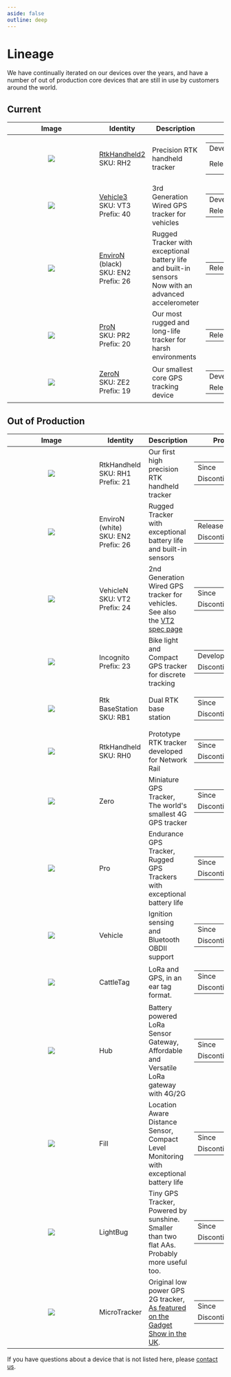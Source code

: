 ```yaml
---
aside: false
outline: deep
---
```

# Lineage

We have continually iterated on our devices over the years, and have a number of out of production core devices that are still in use by customers around the world.

## Current

| Image | Identity | Description | Production |
|-------|---------|------------------|------------|
| <div align="center" style="padding: 20px; width: 150px; margin: auto;">![](https://upload.r2.lb.chasm.cloud/2025/10/product-front/LB-DEV-RH2.png)</div> | [RtkHandheld2](/devices/rtk/)<br>SKU: RH2 | Precision RTK handheld tracker | <table><tbody><tr><td>Development</td><td>2024</td></tr><tr><td>Release</td><td>Pre Production</td></tr></tbody></table> |
| <div align="center" style="padding: 20px; width: 150px; margin: auto;">![](https://upload.r2.lb.chasm.cloud/2025/10/product-front/LB-DEV-VT3.png)</div> | [Vehicle3](/devices/vehicle/)<br>SKU: VT3<br>Prefix: 40 | 3rd Generation Wired GPS tracker for vehicles	 | <table><tbody><tr><td>Development</td><td>2023</td></tr><tr><td>Release</td><td>2024</td></tr></tbody></table> |
| <div align="center" style="padding: 20px; width: 150px; margin: auto;">![](https://upload.wikimedia.org/wikipedia/commons/thumb/3/3f/Placeholder_view_vector.svg/681px-Placeholder_view_vector.svg.png)</div> | [EnviroN](/devices/enviro/) (black)<br>SKU: EN2<br>Prefix: 26 | Rugged Tracker with exceptional battery life and built-in sensors<br>Now with an advanced accelerometer | <table><tbody><tr><td>Release</td><td>2021</td></tr></tbody></table> |
| <div align="center" style="padding: 20px;">![](https://docs.lightbug.io/static/2025/history_rthub_front_long_battery_gps_tracker.png)</div> | [ProN](/devices/pro/)<br>SKU: PR2<br>Prefix: 20 | Our most rugged and long-life tracker for harsh environments  | <table><tbody><tr><td>Release</td><td>2020</td></tr></tbody></table> |
| <div align="center" style="padding: 20px;">![](https://docs.lightbug.io/static/2025/history_lightbug_front_small_gps_tracker_2.png)</div> | [ZeroN](/devices/zero/)<br>SKU: ZE2<br>Prefix: 19 | Our smallest core GPS tracking device | <table><tbody><tr><td>Development</td><td>2020</td></tr><tr><td>Release</td><td>2020</td></tr></tbody></table> |

## Out of Production

| Image | Identity | Description | Production |
|-------|---------|------------------|------------|
| <div align="center" style="padding: 20px; width: 150px; margin: auto;">![](https://upload.wikimedia.org/wikipedia/commons/thumb/3/3f/Placeholder_view_vector.svg/681px-Placeholder_view_vector.svg.png)</div> | RtkHandheld<br>SKU: RH1<br>Prefix: 21 | Our first high precision RTK handheld tracker | <table><tbody><tr><td>Since</td><td>2021</td></tr><tr><td>Discontinued</td><td>2025</td></tr></tbody></table> |
| <div align="center" style="padding: 20px; width: 150px; margin: auto;">![](https://upload.r2.lb.chasm.cloud/2025/10/product-front/LB-DEV-EN2.png)</div> | EnviroN (white)<br>SKU: EN2<br>Prefix: 26 | Rugged Tracker with exceptional battery life and built-in sensors | <table><tbody><tr><td>Release</td><td>2021</td></tr><tr><td>Discontinued</td><td>2025</td></tr></tbody></table> |
| <div align="center" style="padding: 20px;">![](https://docs.lightbug.io/static/2025/history_vehicle_front_hu8c2874194884c59d2a3ac51d539313f6_135807_150x225_fit_q75_h2_box_3.webp)</div> | VehicleN<br>SKU: VT2<br>Prefix: 24 | 2nd Generation Wired GPS tracker for vehicles. See also the [VT2 spec page](./VT2) | <table><tbody><tr><td>Since</td><td>2021</td></tr><tr><td>Discontinued</td><td>2024</td></tr></tbody></table> |
| <div align="center" style="padding: 20px;">![](https://docs.lightbug.io/static/2025/history_incognito_front_hu8c2874194884c59d2a3ac51d539313f6_639545_150x225_fit_q75_h2_box_3.webp)</div> | Incognito<br>Prefix: 23 | Bike light and  Compact GPS tracker for discrete tracking | <table><tbody><tr><td>Development</td><td>2021</td></tr><tr><td>Discontinued</td><td>2022</td></tr></tbody></table> |
| <div align="center" style="padding: 20px; width: 150px; margin: auto;">![](https://upload.wikimedia.org/wikipedia/commons/thumb/3/3f/Placeholder_view_vector.svg/681px-Placeholder_view_vector.svg.png)</div> | Rtk BaseStation<br>SKU: RB1 | Dual RTK base station | <table><tbody><tr><td>Since</td><td>2020</td></tr><tr><td>Discontinued</td><td>2024</td></tr></tbody></table> |
| <div align="center" style="padding: 20px; width: 150px; margin: auto;">![](https://upload.wikimedia.org/wikipedia/commons/thumb/3/3f/Placeholder_view_vector.svg/681px-Placeholder_view_vector.svg.png)</div> | RtkHandheld<br>SKU: RH0 | Prototype RTK tracker developed for Network Rail | <table><tbody><tr><td>Since</td><td>2020</td></tr><tr><td>Discontinued</td><td>2021</td></tr></tbody></table> |
| <div align="center" style="padding: 20px;">![](https://docs.lightbug.io/static/2025/history_lightbug_front_small_gps_tracker.png)</div> | Zero | Miniature GPS Tracker, The world's smallest 4G GPS tracker | <table><tbody><tr><td>Since</td><td>2017</td></tr><tr><td>Discontinued</td><td>2019</td></tr></tbody></table> |
| <div align="center" style="padding: 20px;">![](https://docs.lightbug.io/static/2025/history_rthub_front_long_battery_gps_tracker.png)</div> | Pro | Endurance GPS Tracker, Rugged GPS Trackers with exceptional battery life | <table><tbody><tr><td>Since</td><td>2017</td></tr><tr><td>Discontinued</td><td>2019</td></tr></tbody></table> |
| <div align="center" style="padding: 20px;">![](https://docs.lightbug.io/static/2025/history_rthub_front_long_battery_gps_tracker.png)</div> | Vehicle | Ignition sensing and Bluetooth OBDII support | <table><tbody><tr><td>Since</td><td>2017</td></tr><tr><td>Discontinued</td><td>2019</td></tr></tbody></table> |
| <div align="center" style="padding: 20px; width: 150px; margin: auto;">![](https://upload.wikimedia.org/wikipedia/commons/thumb/3/3f/Placeholder_view_vector.svg/681px-Placeholder_view_vector.svg.png)</div> | CattleTag | LoRa and GPS, in an ear tag format. | <table><tbody><tr><td>Since</td><td>2019</td></tr><tr><td>Discontinued</td><td>2019</td></tr></tbody></table> |
| <div align="center" style="padding: 20px; width: 150px; margin: auto;">![](https://upload.wikimedia.org/wikipedia/commons/thumb/3/3f/Placeholder_view_vector.svg/681px-Placeholder_view_vector.svg.png)</div> | Hub | Battery powered LoRa Sensor Gateway, Affordable and Versatile LoRa gateway with 4G/2G | <table><tbody><tr><td>Since</td><td>2019</td></tr><tr><td>Discontinued</td><td>2019</td></tr></tbody></table> |
| <div align="center" style="padding: 20px; width: 150px; margin: auto;">![](https://upload.wikimedia.org/wikipedia/commons/thumb/3/3f/Placeholder_view_vector.svg/681px-Placeholder_view_vector.svg.png)</div> | Fill | Location Aware Distance Sensor, Compact Level Monitoring with exceptional battery life | <table><tbody><tr><td>Since</td><td>?</td></tr><tr><td>Discontinued</td><td>?</td></tr></tbody></table> |
| <div align="center" style="padding: 20px; width: 150px; margin: auto;">![](https://upload.wikimedia.org/wikipedia/commons/thumb/3/3f/Placeholder_view_vector.svg/681px-Placeholder_view_vector.svg.png)</div> | LightBug | Tiny GPS Tracker, Powered by sunshine. Smaller than two flat AAs. Probably more useful too. | <table><tbody><tr><td>Since</td><td>2015</td></tr><tr><td>Discontinued</td><td>?</td></tr></tbody></table> |
| <div align="center" style="padding: 20px; width: 150px; margin: auto;">![](https://upload.wikimedia.org/wikipedia/commons/thumb/3/3f/Placeholder_view_vector.svg/681px-Placeholder_view_vector.svg.png)</div> | MicroTracker | Original low power GPS 2G tracker, [As featured on the Gadget Show in the UK](https://www.youtube.com/watch?v=dkuY1dUy68o). | <table><tbody><tr><td>Since</td><td>2004</td></tr><tr><td>Discontinued</td><td>2012</td></tr></tbody></table> |

If you have questions about a device that is not listed here, please [contact us](https://lightbug.io/contact/).
